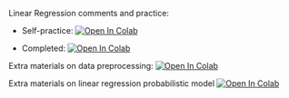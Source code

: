 Linear Regression comments and practice:
* Self-practice: [![Open In Colab](https://colab.research.google.com/assets/colab-badge.svg)](https://colab.research.google.com/github/girafe-ai/ml-course/blob/23f_basic/week0_02_linear_reg/week0_02_linear_regression_and_sgd.ipynb)

* Completed: [![Open In Colab](https://colab.research.google.com/assets/colab-badge.svg)](https://colab.research.google.com/github/girafe-ai/ml-course/blob/23f_basic/week0_02_linear_reg/week0_02_linear_regression_and_sgd__completed.ipynb)

Extra materials on data preprocessing:
[![Open In Colab](https://colab.research.google.com/assets/colab-badge.svg)](https://colab.research.google.com/github/girafe-ai/ml-course/blob/23f_basic/week0_02_linear_reg/week02_extra_data_preprocessing_example_full.ipynb)

Extra materials on linear regression probabilistic model
[![Open In Colab](https://colab.research.google.com/assets/colab-badge.svg)](https://colab.research.google.com/github/girafe-ai/ml-course/blob/23f_basic/week0_02_linear_reg/week02_extra_probabilistic_approach_and_multicollinearity.ipynb)
